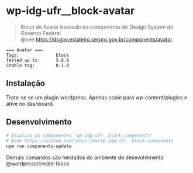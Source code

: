 # wp-idg-ufr__block-avatar

> Bloco de Avatar baseado no componente do Design System do Governo Federal <br />
> @see https://dsgov.estaleiro.serpro.gov.br/components/avatar

```
=== Avatar ===
Tags:              block
Tested up to:      5.8.0
Stable tag:        0.1.0
```

## Instalação

Trata-se se um plugin wordpress. Apenas copie para wp-content/plugins e ative no dashboard.

## Desenvolvimento

```bash
# Atualiza os componentes "wp-idg-ufr__block-components" 
# @see https://github.com/juniorjmm/wp-idg-ufr__block-components
npm run components-update
```
Demais comandos são herdados do ambiente de desevolvimento @wordpress/create-block

